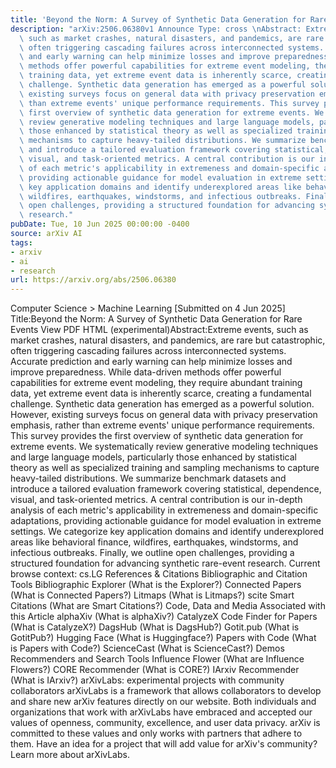 ```yaml
---
title: 'Beyond the Norm: A Survey of Synthetic Data Generation for Rare Events'
description: "arXiv:2506.06380v1 Announce Type: cross \nAbstract: Extreme events,\
  \ such as market crashes, natural disasters, and pandemics, are rare but catastrophic,\
  \ often triggering cascading failures across interconnected systems. Accurate prediction\
  \ and early warning can help minimize losses and improve preparedness. While data-driven\
  \ methods offer powerful capabilities for extreme event modeling, they require abundant\
  \ training data, yet extreme event data is inherently scarce, creating a fundamental\
  \ challenge. Synthetic data generation has emerged as a powerful solution. However,\
  \ existing surveys focus on general data with privacy preservation emphasis, rather\
  \ than extreme events' unique performance requirements. This survey provides the\
  \ first overview of synthetic data generation for extreme events. We systematically\
  \ review generative modeling techniques and large language models, particularly\
  \ those enhanced by statistical theory as well as specialized training and sampling\
  \ mechanisms to capture heavy-tailed distributions. We summarize benchmark datasets\
  \ and introduce a tailored evaluation framework covering statistical, dependence,\
  \ visual, and task-oriented metrics. A central contribution is our in-depth analysis\
  \ of each metric's applicability in extremeness and domain-specific adaptations,\
  \ providing actionable guidance for model evaluation in extreme settings. We categorize\
  \ key application domains and identify underexplored areas like behavioral finance,\
  \ wildfires, earthquakes, windstorms, and infectious outbreaks. Finally, we outline\
  \ open challenges, providing a structured foundation for advancing synthetic rare-event\
  \ research."
pubDate: Tue, 10 Jun 2025 00:00:00 -0400
source: arXiv AI
tags:
- arxiv
- ai
- research
url: https://arxiv.org/abs/2506.06380
---
```


Computer Science > Machine Learning
[Submitted on 4 Jun 2025]
Title:Beyond the Norm: A Survey of Synthetic Data Generation for Rare Events
View PDF HTML (experimental)Abstract:Extreme events, such as market crashes, natural disasters, and pandemics, are rare but catastrophic, often triggering cascading failures across interconnected systems. Accurate prediction and early warning can help minimize losses and improve preparedness. While data-driven methods offer powerful capabilities for extreme event modeling, they require abundant training data, yet extreme event data is inherently scarce, creating a fundamental challenge. Synthetic data generation has emerged as a powerful solution. However, existing surveys focus on general data with privacy preservation emphasis, rather than extreme events' unique performance requirements. This survey provides the first overview of synthetic data generation for extreme events. We systematically review generative modeling techniques and large language models, particularly those enhanced by statistical theory as well as specialized training and sampling mechanisms to capture heavy-tailed distributions. We summarize benchmark datasets and introduce a tailored evaluation framework covering statistical, dependence, visual, and task-oriented metrics. A central contribution is our in-depth analysis of each metric's applicability in extremeness and domain-specific adaptations, providing actionable guidance for model evaluation in extreme settings. We categorize key application domains and identify underexplored areas like behavioral finance, wildfires, earthquakes, windstorms, and infectious outbreaks. Finally, we outline open challenges, providing a structured foundation for advancing synthetic rare-event research.
Current browse context:
cs.LG
References & Citations
Bibliographic and Citation Tools
Bibliographic Explorer (What is the Explorer?)
Connected Papers (What is Connected Papers?)
Litmaps (What is Litmaps?)
scite Smart Citations (What are Smart Citations?)
Code, Data and Media Associated with this Article
alphaXiv (What is alphaXiv?)
CatalyzeX Code Finder for Papers (What is CatalyzeX?)
DagsHub (What is DagsHub?)
Gotit.pub (What is GotitPub?)
Hugging Face (What is Huggingface?)
Papers with Code (What is Papers with Code?)
ScienceCast (What is ScienceCast?)
Demos
Recommenders and Search Tools
Influence Flower (What are Influence Flowers?)
CORE Recommender (What is CORE?)
IArxiv Recommender
(What is IArxiv?)
arXivLabs: experimental projects with community collaborators
arXivLabs is a framework that allows collaborators to develop and share new arXiv features directly on our website.
Both individuals and organizations that work with arXivLabs have embraced and accepted our values of openness, community, excellence, and user data privacy. arXiv is committed to these values and only works with partners that adhere to them.
Have an idea for a project that will add value for arXiv's community? Learn more about arXivLabs.